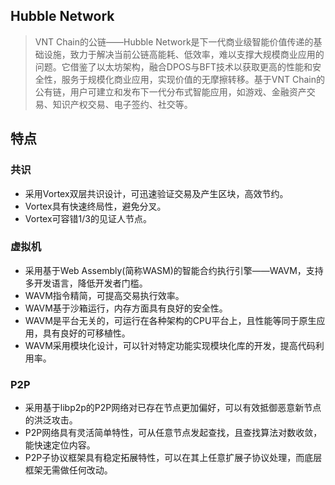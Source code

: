 ## Hubble Network

> VNT Chain的公链——Hubble Network是下一代商业级智能价值传递的基础设施，致力于解决当前公链高能耗、低效率，难以支撑大规模商业应用的问题。它借鉴了以太坊架构，融合DPOS与BFT技术以获取更高的性能和安全性，服务于规模化商业应用，实现价值的无摩擦转移。基于VNT Chain的公有链，用户可建立和发布下一代分布式智能应用，如游戏、金融资产交易、知识产权交易、电子签约、社交等。

## 特点
### 共识
* 采用Vortex双层共识设计，可迅速验证交易及产生区块，高效节约。
* Vortex具有快速终局性，避免分叉。
* Vortex可容错1/3的见证人节点。

### 虚拟机
* 采用基于Web Assembly(简称WASM)的智能合约执行引擎——WAVM，支持多开发语言，降低开发者门槛。
* WAVM指令精简，可提高交易执行效率。
* WAVM基于沙箱运行，内存方面具有良好的安全性。
* WAVM是平台无关的，可运行在各种架构的CPU平台上，且性能等同于原生应用，具有良好的可移植性。
* WAVM采用模块化设计，可以针对特定功能实现模块化库的开发，提高代码利用率。

### P2P
* 采用基于libp2p的P2P网络对已存在节点更加偏好，可以有效抵御恶意新节点的洪泛攻击。
* P2P网络具有灵活简单特性，可从任意节点发起查找，且查找算法对数收敛，能快速定位内容。
* P2P子协议框架具有稳定拓展特性，可以在其上任意扩展子协议处理，而底层框架无需做任何改动。

